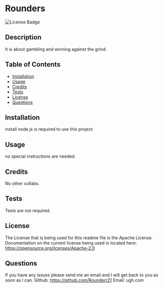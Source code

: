 # Rounders
   <img src="https://img.shields.io/badge/License-Apache_2.0-blue.svg" alt="License Badge" />

## Description
It is about gambling and winning against the grind.

## Table of Contents
- [Installation](#installation)
- [Usage](#usage)
- [Credits](#credits)
- [Tests](#tests)
- [License](#license)
- [Questions](#quesetions)

## Installation
install node.js is required to use this project

## Usage
no special instructions are needed.

## Credits
No other collabs.

## Tests
Tests are not required.
    
## License
The License that is being used for this readme file is the Apache License.
Documentation on the current license being used is located here: https://opensource.org/licenses/Apache-2.0
    

## Questions
If you have any issues please send me an email and I will get back to you as soon as I can.
Github: https://github.com/Rounderr21
Email: ugh.com
    